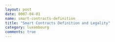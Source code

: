 ```yaml
---
layout: post
date: 0007-04-01
name: smart-contracts-definition
title: "Smart Contracts Definition and Legality"
category: luxembourg
comments: true
---
```


